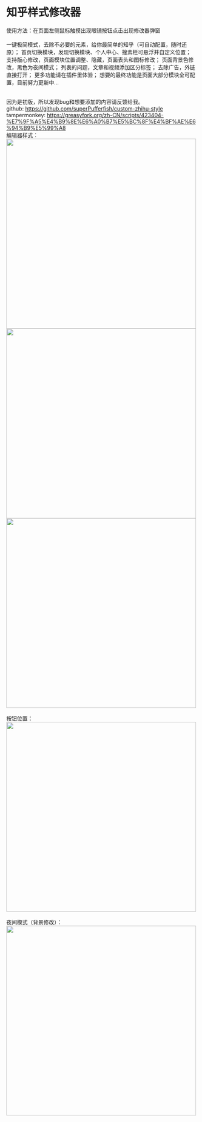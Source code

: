 # 知乎样式修改器

使用方法：在页面左侧鼠标触摸出现眼镜按钮点击出现修改器弹窗<br/>
<br/>
一键极简模式，去除不必要的元素，给你最简单的知乎（可自动配置，随时还原）；
首页切换模块，发现切换模块、个人中心、搜素栏可悬浮并自定义位置；
支持版心修改，页面模块位置调整、隐藏，页面表头和图标修改；
页面背景色修改，黑色为夜间模式；
列表的问题，文章和视频添加区分标签；
去除广告，外链直接打开；
更多功能请在插件里体验；
想要的最终功能是页面大部分模块全可配置，目前努力更新中...

<br/>
因为是初版，所以发现bug和想要添加的内容请反馈给我。
<br/>
github: <a href="https://github.com/superPufferfish/custom-zhihu-style" target="_blank">https://github.com/superPufferfish/custom-zhihu-style</a><br/>
tampermonkey: <a href="https://greasyfork.org/zh-CN/scripts/423404-%E7%9F%A5%E4%B9%8E%E6%A0%B7%E5%BC%8F%E4%BF%AE%E6%94%B9%E5%99%A8" target="_blank">https://greasyfork.org/zh-CN/scripts/423404-%E7%9F%A5%E4%B9%8E%E6%A0%B7%E5%BC%8F%E4%BF%AE%E6%94%B9%E5%99%A8</a><br/>
编辑器样式：<br/>
<img width="500" src="https://github.com/superPufferfish/custom-zhihu-style/blob/main/image/1.jpg">
<img width="500" src="https://github.com/superPufferfish/custom-zhihu-style/blob/main/image/2.jpg">
<img width="500" src="https://github.com/superPufferfish/custom-zhihu-style/blob/main/image/3.jpg">
<br/>
<br/>
按钮位置：<br/>
<img width="500" src="https://github.com/superPufferfish/custom-zhihu-style/blob/main/image/4.jpg">
<br/>
<br/>
夜间模式（背景修改）：<br/>
<img width="500" src="https://github.com/superPufferfish/custom-zhihu-style/blob/main/image/5.jpg">
